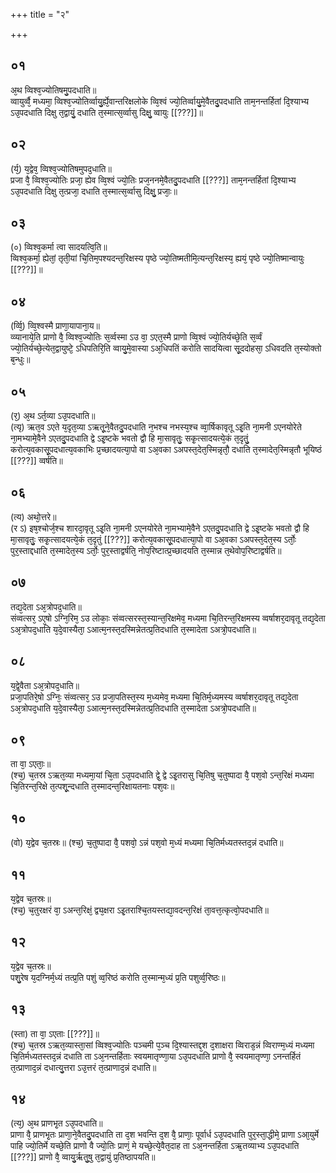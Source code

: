+++
title = "२"

+++
## ०१
अ᳘थ व्विश्व᳘ज्योतिषमु᳘पदधाति॥  
व्वायुर्व्वै᳘ मध्यमा᳘ व्विश्व᳘ज्योतिर्व्वायु᳘र्ह्ये᳘वान्तरिक्षलोके व्वि᳘श्वं ज्यो᳘तिर्व्वायु᳘मे᳘वैतदु᳘पदधाति ताम᳘नन्तर्हितां दि᳘श्याभ्य ऽउ᳘पदधाति दिक्षु त᳘द्वायुं᳘ दधाति त᳘स्मात्स᳘र्व्वासु दिक्षु᳘ व्वायुः [[???]]॥  
## ०२
(र्य᳘) य᳘द्वेव᳘ व्विश्व᳘ज्योतिषमुपद᳘धाति॥  
प्रजा वै᳘ व्विश्व᳘ज्योतिः प्रजा᳘ ह्येव व्वि᳘श्वं ज्यो᳘तिः प्रज᳘ननमे᳘वैतदु᳘पदधाति [[???]] ताम᳘नन्तर्हितां दि᳘श्याभ्य ऽउ᳘पदधाति दिक्षु त᳘त्प्रजा᳘ दधाति त᳘स्मात्स᳘र्व्वासु दिक्षु᳘ प्रजाः᳘॥  
## ०३
(०) व्विश्व᳘कर्मा त्वा सादयत्वि᳘ति॥  
व्विश्व᳘कर्मा᳘ ह्येतां᳘ तृती᳘यां चि᳘तिम᳘पश्यदन्त᳘रिक्षस्य पृष्ठे ज्यो᳘तिष्मतीमि᳘त्यन्त᳘रिक्षस्य᳘ ह्ययं᳘ पृष्ठे ज्यो᳘तिष्मान्वायुः [[???]]॥  
## ०४
(र्व्वि᳘) व्वि᳘श्वस्मै प्राणा᳘यापाना᳘य॥  
व्व्यानाये᳘ति प्राणो वै᳘ व्विश्व᳘ज्योतिः स᳘र्व्वस्मा ऽउ वा᳘ ऽएत᳘स्मै प्राणो व्वि᳘श्वं ज्यो᳘तिर्यच्छे᳘ति स᳘र्व्वं ज्यो᳘तिर्यच्छे᳘त्येत᳘द्वायुष्टे᳘ ऽधिपतिरि᳘ति व्वायु᳘मे᳘वास्या ऽअ᳘धिपतिं करोति सादयित्वा सू᳘ददोहसा᳘ ऽधिवदति त᳘स्योक्तो ब᳘न्धुः॥  
## ०५
(र᳘) अ᳘थ ऽर्त᳘व्या ऽउ᳘पदधाति॥  
(त्यृ) ऋत᳘व ऽएते य᳘दृत᳘व्या ऽऋतू᳘ने᳘वैतदु᳘पदधाति न᳘भश्च नभस्य᳘श्च व्वा᳘र्षिकावृतू ऽइ᳘ति ना᳘मनी ऽएनयोरेते ना᳘मभ्यामे᳘वैने ऽएतदु᳘पदधाति द्वे ऽइ᳘ष्टके भवतो द्वौ हि मा᳘सावृतुः᳘ सकृ᳘त्सादयत्ये᳘कं त᳘दृतुं᳘ करोत्य᳘वकासू᳘पदधात्य᳘वकाभिः प्र᳘च्छादयत्या᳘पो वा ऽअ᳘वका ऽअपस्त᳘देत᳘स्मिन्नृतौ᳘ दधाति त᳘स्मादेत᳘स्मिन्नृतौ भूयिष्ठं [[???]] व्वर्षति॥  
## ०६
(त्य) अथो᳘त्तरे॥  
(र ऽ) इष᳘श्चोर्ज᳘श्च शारदा᳘वृतू ऽइ᳘ति ना᳘मनी ऽएनयोरेते ना᳘मभ्यामे᳘वैने ऽएतदु᳘पदधाति द्वे ऽइ᳘ष्टके भवतो द्वौ हि मा᳘सावृतुः᳘ सकृ᳘त्सादयत्ये᳘कं त᳘दृतुं [[???]] करोत्य᳘वकासू᳘पदधात्या᳘पो वा ऽअ᳘वका ऽअपस्त᳘देत᳘स्य ऽर्तोः᳘ पुर᳘स्ताद्दधाति त᳘स्मादेत᳘स्य ऽर्तोः᳘ पुर᳘स्ताद्वर्षति᳘ नोप᳘रिष्टात्प्र᳘च्छादयति त᳘स्मान्न त᳘थेवोप᳘रिष्टाद्वर्षति॥  
## ०७
तद्य᳘देता ऽअ᳘त्रोपद᳘धाति॥  
संव्वत्सर᳘ ऽए᳘षो ऽग्नि᳘रिम᳘ ऽउ लोकाः᳘ संव्वत्सरस्त᳘स्यान्त᳘रिक्षमेव᳘ मध्यमा चि᳘तिरन्त᳘रिक्षमस्य व्वर्षाशर᳘दावृतू तद्य᳘देता ऽअ᳘त्रोपद᳘धाति य᳘दे᳘वास्यैता᳘ ऽआत्म᳘नस्त᳘दस्मिन्नेतत्प्र᳘तिदधाति त᳘स्मादेता ऽअत्रो᳘पदधाति॥  
## ०८
य᳘द्वे᳘वैता ऽअ᳘त्रोपद᳘धाति॥  
प्रजा᳘पतिरे᳘षो ऽग्निः᳘ संव्वत्सर᳘ ऽउ प्रजा᳘पतिस्त᳘स्य म᳘ध्यमेव᳘ मध्यमा चि᳘तिर्म᳘ध्यमस्य व्वर्षाशर᳘दावृतू तद्य᳘देता ऽअ᳘त्रोपद᳘धाति य᳘दे᳘वास्यैता᳘ ऽआत्म᳘नस्त᳘दस्मिन्नेतत्प्र᳘तिदधाति त᳘स्मादेता ऽअत्रो᳘पदधाति॥  
## ०९
ता वा᳘ ऽएताः᳘॥  
(श्च᳘) च᳘तस्र ऽऋत᳘व्या मध्यमा᳘यां चि᳘ता ऽउ᳘पदधाति द्वे᳘ द्वे ऽइ᳘तरासु चि᳘तिषु च᳘तुष्पादा वै᳘ पश᳘वो ऽन्त᳘रिक्षं मध्यमा चि᳘तिरन्त᳘रिक्षे त᳘त्पशू᳘न्दधाति त᳘स्मादन्त᳘रिक्षायतनाः पश᳘वः॥  
## १०
(वो) य᳘द्वेव च᳘तस्रः॥ 
(श्च᳘) च᳘तुष्पादा वै᳘ पशवो᳘ ऽन्नं पश᳘वो म᳘ध्यं मध्यमा चि᳘तिर्मध्यतस्तद᳘न्नं दधाति॥  
## ११
य᳘द्वेव च᳘तस्रः॥  
(श्च᳘) च᳘तुरक्षरं वा᳘ ऽअन्त᳘रिक्षं᳘ द्व्य᳘क्षरा ऽइ᳘तराश्चि᳘तयस्तद्या᳘वदन्त᳘रिक्षं ता᳘वत्त᳘त्कृत्वो᳘पदधाति॥  
## १२
य᳘द्वेव च᳘तस्रः॥  
पशु᳘रेष य᳘दग्निर्म᳘ध्यं तत्प्र᳘ति पशुं व्व᳘रिष्ठं करोति त᳘स्मान्म᳘ध्यं प्र᳘ति पशुर्व्व᳘रिष्ठः॥  
## १३
(स्ता) ता वा᳘ ऽएताः [[???]]॥  
(श्च᳘) च᳘तस्र ऽऋत᳘व्यास्ता᳘सां व्विश्व᳘ज्योतिः पञ्चमी प᳘ञ्च दि᳘श्यास्तद्द᳘श द᳘शाक्षरा व्विराड᳘न्नं व्विराण्म᳘ध्यं मध्यमा चि᳘तिर्मध्यतस्तद᳘न्नं दधाति ता ऽअ᳘नन्तर्हिताः स्वयमातृण्णा᳘या ऽउ᳘पदधाति प्राणो वै᳘ स्वयमातृण्णा᳘ ऽनन्तर्हितं त᳘त्प्राणाद᳘न्नं दधात्यु᳘त्तरा ऽउ᳘त्तरं त᳘त्प्राणाद᳘न्नं दधाति॥  
## १४
(त्य᳘) अ᳘थ प्राणभृ᳘त ऽउ᳘पदधाति॥  
प्राणा वै᳘ प्राणभृ᳘तः प्राणा᳘ने᳘वैतदु᳘पदधाति ता द᳘श भवन्ति द᳘श वै᳘ प्राणाः᳘ पूर्वार्ध ऽउ᳘पदधाति पुर᳘स्ता᳘द्धीमे᳘ प्राणा ऽआ᳘युर्मे पाहि ज्यो᳘तिर्मे यच्छे᳘ति प्राणो वै ज्यो᳘तिः प्राणं᳘ मे यच्छे᳘त्ये᳘वैत᳘दाह ता ऽअ᳘नन्तर्हिता ऽऋ᳘तव्याभ्य ऽउ᳘पदधाति [[???]] प्राणो वै᳘ व्वायु᳘र्ऋतु᳘षु त᳘द्वायुं प्र᳘तिष्ठापयति॥  
